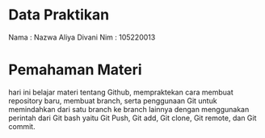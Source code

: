 # Data Praktikan

Nama : Nazwa Aliya Divani
Nim : 105220013

# Pemahaman Materi 
hari ini belajar materi tentang Github, mempraktekan cara membuat repository baru,
membuat branch, serta penggunaan Git untuk memindahkan dari satu branch ke branch lainnya
dengan menggunakan perintah dari Git bash yaitu Git Push, Git add, Git clone, 
Git remote, dan Git commit.

